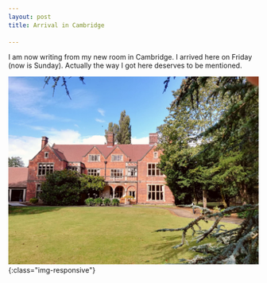 ```yaml
---
layout: post
title: Arrival in Cambridge

---
```

I am now writing from my new room in Cambridge.
I arrived here on Friday (now is Sunday). Actually the way I got here deserves to be mentioned.


![Leckhampton](/assets/figs/leckhouse.jpg){:class="img-responsive"}

